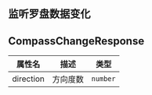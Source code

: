 ## 监听罗盘数据变化

<code src="./onCompassChange.tsx"></code>

## CompassChangeResponse

| 属性名 | 描述 | 类型 |
| ---- | ---- | ---- |
| direction | 方向度数 | `number` |
